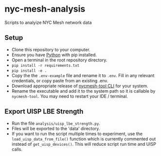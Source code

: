 # nyc-mesh-analysis 

Scripts to analyize NYC Mesh network data

## Setup
- Clone this repository to your computer.
- Ensure you have [Python](https://www.python.org/downloads/) with pip installed.
- Open a terminal in the root repository directory.
- `pip install -r requirements.txt`
- `pip install -e .`
- Copy the the `.env-example` file and rename it to `.env`.  Fill in any relevant credentials, or copy paste from an existing .env.
- Download appropriate release of [nycmesh-tool CLI](https://github.com/byxorna/nycmesh-tool/releases) for your system.
- Rename the executable and add it to the system path so it is callable by `nycmesh-tool`.  You may need to restart your IDE / terminal.

## Export UISP LBE Strength
- Run the file `analysis/uisp_lbe_strength.py`.
- Files will be exported to the 'data' directory.
- If you want to run the script multiple times to experiment, use the `load_uisp_data_from_file()` function which is currently commented out instead of `get_uisp_devices()`.  This will reduce script run time and UISP calls.